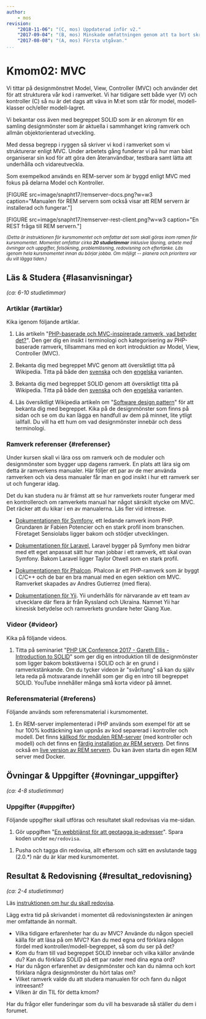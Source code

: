```yaml
---
author:
    - mos
revision:
    "2018-11-06": "(C, mos) Uppdaterad inför v2."
    "2017-09-04": "(B, mos) Minskade omfattningen genom att ta bort skrivuppgiften om MVC."
    "2017-08-08": "(A, mos) Första utgåvan."
...
```

Kmom02: MVC
==================================

Vi tittar på designmönstret Model, View, Controller (MVC) och använder det för att strukturera vår kod i ramverket. Vi har tidigare sett både vyer (V) och kontroller (C) så nu är det dags att väva in M:et som står för model, modell-klasser och/eller modell-lagret.

Vi bekantar oss även med begreppet SOLID som är en akronym för en samling designmönster som är aktuella i sammhanget kring ramverk och allmän objektorienterad utveckling.

Med dessa begrepp i ryggen så skriver vi kod i ramverket som vi strukturerar enligt MVC. Under arbetets gång funderar vi på hur man bäst organiserar sin kod för att göra den återanvändbar, testbara samt lätta att underhålla och vidareutveckla.

<!--more-->

Som exempelkod används en REM-server som är byggd enligt MVC med fokus på delarna Model och Kontroller.

[FIGURE src=image/snapht17/remserver-docs.png?w=w3 caption="Manualen för REM servern som också visar att REM servern är installerad och fungerar."]

[FIGURE src=image/snapht17/remserver-rest-client.png?w=w3 caption="En REST fråga till REM servern."]



<small><i>(Detta är instruktionen för kursmomentet och omfattar det som skall göras inom ramen för kursmomentet. Momentet omfattar cirka **20 studietimmar** inklusive läsning, arbete med övningar och uppgifter, felsökning, problemlösning, redovisning och eftertanke. Läs igenom hela kursmomentet innan du börjar jobba. Om möjligt -- planera och prioritera var du vill lägga tiden.)</i></small>



Läs & Studera  {#lasanvisningar}
---------------------------------

*(ca: 6-10 studietimmar)*



### Artiklar {#artiklar}

Kika igenom följande artiklar.

1. Läs artikeln "[PHP-baserade och MVC-inspirerade ramverk, vad betyder det?](kunskap/php-baserade-och-mvc-inspirerade-ramverk-vad-betyder-det)". Den ger dig en insikt i terminologi och kategorisering av PHP-baserade ramverk, tillsammans med en kort introduktion av Model, View, Controller (MVC).

1. Bekanta dig med begreppet MVC genom att översiktligt titta på Wikipedia. Titta på både den [svenska](https://sv.wikipedia.org/wiki/Model-View-Controller) och den [engelska](https://en.wikipedia.org/wiki/Model%E2%80%93view%E2%80%93controller) varianten.

1. Bekanta dig med begreppet SOLID genom att översiktligt titta på Wikipedia. Titta på både den [svenska](https://sv.wikipedia.org/wiki/SOLID) och den [engelska](https://en.wikipedia.org/wiki/SOLID_%28object-oriented_design%29) varianten.

1. Läs översiktligt Wikipedia artikeln om "[Software design pattern](https://en.wikipedia.org/wiki/Software_design_pattern)" för att bekanta dig med begreppet. Kika på de designmönster som finns på sidan och se om du kan lägga en handfull av dem på minnet, lite ytligt iallfall. Du vill ha ett hum om vad designmönster innebär och dess terminologi.



### Ramverk referenser {#referenser}

Under kursen skall vi lära oss om ramverk och de moduler och designmönster som bygger upp dagens ramverk. En plats att lära sig om detta är ramverkens manualer. Här följer ett par av de mer använda ramverken och via dess manualer får man en god insikt i hur ett ramverk ser ut och fungerar idag.

Det du kan studera nu är främst att se hur ramverkets router fungerar med en kontrolleroch om ramverkets manual har något särskilt stycke om MVC. Det räcker att du kikar i en av manualerna. Läs fler vid intresse.

* [Dokumentationen för Symfony](https://symfony.com/doc/current/), ett ledande ramverk inom PHP. Grundaren är Fabien Potencier och en stark profil inom branschen. Företaget Sensiolabs ligger bakom och stödjer utvecklingen.

* [Dokumentationen för Laravel](https://laravel.com/docs/5.7), Laravel bygger på Symfony men bidrar med ett eget anpassat sätt hur man jobbar i ett ramverk, ett skal ovan Symfony. Bakom Laravel ligger Taylor Otwell som en stark profil.

* [Dokumentationen för Phalcon](https://docs.phalconphp.com/en/). Phalcon är ett PHP-ramverk som är byggt i C/C++ och de bar en bra manual med en egen sektion om MVC. Ramverket skapades av Andres Gutierrez (med flera).

* [Dokumentationen för Yii](https://www.yiiframework.com/doc/guide/2.0/en). Yii underhålls för närvarande av ett team av utvecklare där flera är från Ryssland och Ukraina. Namnet Yii har kinesisk betydelse och ramverkets grundare heter Qiang Xue.



### Videor {#videor}

Kika på följande videos.

1. Titta på seminariet "[PHP UK Conference 2017 - Gareth Ellis - Introduction to SOLID](https://www.youtube.com/watch?v=86Tt2pW9pv4)" som ger dig en introduktion till de designmönster som ligger bakom bokstäverna i SOLID och är en grund i ramverkstänkande. Om du tycker videon är "svår/tung" så kan du själv leta reda på motsvarande innehåll som ger dig en intro till begreppet SOLID. YouTube innehåller många små korta videor på ämnet.



### Referensmaterial {#referens}

Följande används som referensmaterial i kursmomentet.

1. En REM-server implementerad i PHP används som exempel för att se hur 100% kodtäckning kan uppnås av kod separerad i kontroller och modell. Det finns [källkod för modulen REM-server](https://github.com/canax/remserver) (med kontroller och modell) och det finns en [färdig installation av REM servern](https://github.com/canax/remserver-website). Det finns också en [live version av REM servern](https://rem.dbwebb.se/). Du kan även starta din egen REM server med Docker.



Övningar & Uppgifter  {#ovningar_uppgifter}
-------------------------------------------

*(ca: 4-8 studietimmar)*


<!--
### Övningar {#ovningar}

Gör följande övningar, de behövs normalt för att klara uppgifterna.

1. Jobba igenom artikeln "[En REM Server som Kontroller och Modell](kunskap/en-rem-server-som-kontroller-och-modell)" som ger dig ett exempel hur du skriver kod i form av en kontroller och en modell. REM servern lägger du i `kmom02/remserver`. När du är klar så placerar du den färdiga koden i `me/anax` och integrerar i din me-sida.

-->



### Uppgifter {#uppgifter}

Följande uppgifter skall utföras och resultatet skall redovisas via me-sidan.

1. Gör uppgiften "[En webbtjänst för att geotagga ip-adresser](uppgift/en-webbtjanst-for-att-geotagga-ip-adresser)". Spara koden under `me/redovisa`.


<!--
1. Refactoring av din me-sida. Integrera REM servern i din me-sida i `me/anax`. Gör en "framsida" till din REM server och berätta vilka länkar du har till REM servern. Denna "framsida" skall vara en del av din me-sida. Har du kod som borde vara strukturerad enligt kontroller/modell? Överväg isåfall att skriva om den.
-->

<!--
1. Gör uppgiften "[Bygg en prototyp till ett kommentarssystem](uppgift/bygg-en-prototyp-till-ett-kommentarssystem)". Du kommer igång och skriver ett enkelt kommentarssystem, det blir en prototyp för att lära sig domänen och skapa en kodbas. Spara koden under `me/anax`.
-->

1. Pusha och tagga din redovisa, allt eftersom och sätt en avslutande tagg (2.0.\*) när du är klar med kursmomentet.



Resultat & Redovisning  {#resultat_redovisning}
-----------------------------------------------

*(ca: 2-4 studietimmar)*

Läs [instruktionen om hur du skall redovisa](./../redovisa).

Lägg extra tid på skrivandet i momentet då redovisningstexten är aningen mer omfattande än normalt.

* Vilka tidigare erfarenheter har du av MVC? Använde du någon speciell källa för att läsa på om MVC? Kan du med egna ord förklara någon fördel med kontroller/modell-begreppet, så som du ser på det?
* Kom du fram till vad begreppet SOLID innebar och vilka källor använde du? Kan du förklara SOLID på ett par rader med dina egna ord?
* Har du någon erfarenhet av designmönster och kan du nämna och kort förklara några designmönster du hört talas om?
* Vilket ramverk valde du att studera manualen för och fann du något intreesant?
* Vilken är din TIL för detta kmom?

Har du frågor eller funderingar som du vill ha besvarade så ställer du dem i forumet.
